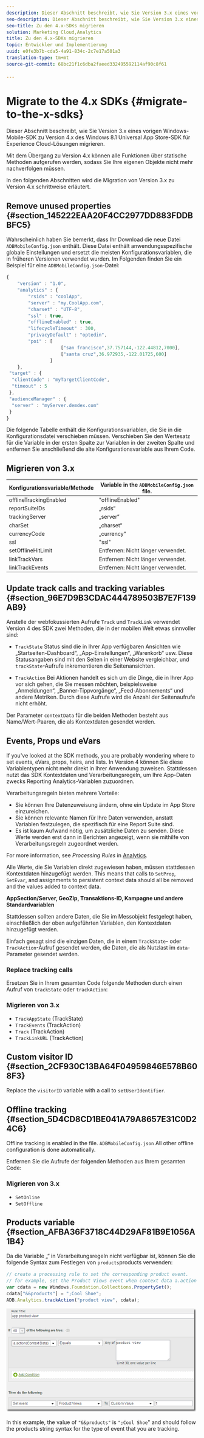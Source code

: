 ```yaml
---
description: Dieser Abschnitt beschreibt, wie Sie Version 3.x eines vorigen Windows-Mobile-SDK zu Version 4.x des Windows 8.1 Universal App Store-SDK für Experience Cloud-Lösungen migrieren.
seo-description: Dieser Abschnitt beschreibt, wie Sie Version 3.x eines vorigen Windows-Mobile-SDK zu Version 4.x des Windows 8.1 Universal App Store-SDK für Experience Cloud-Lösungen migrieren.
seo-title: Zu den 4.x-SDKs migrieren
solution: Marketing Cloud,Analytics
title: Zu den 4.x-SDKs migrieren
topic: Entwickler und Implementierung
uuid: e0fe3b7b-cda5-4a91-834c-2c7e17a501a3
translation-type: tm+mt
source-git-commit: 68bc21f1c6dba2faeed332495592114af90c8f61

---
```



# Migrate to the 4.x SDKs {#migrate-to-the-x-sdks}

Dieser Abschnitt beschreibt, wie Sie Version 3.x eines vorigen Windows-Mobile-SDK zu Version 4.x des Windows 8.1 Universal App Store-SDK für Experience Cloud-Lösungen migrieren.

Mit dem Übergang zu Version 4.x können alle Funktionen über statische Methoden aufgerufen werden, sodass Sie Ihre eigenen Objekte nicht mehr nachverfolgen müssen.

In den folgenden Abschnitten wird die Migration von Version 3.x zu Version 4.x schrittweise erläutert.

## Remove unused properties {#section_145222EAA20F4CC2977DD883FDDBBFC5}

Wahrscheinlich haben Sie bemerkt, dass Ihr Download die neue Datei `ADBMobileConfig.json` enthält. Diese Datei enthält anwendungsspezifische globale Einstellungen und ersetzt die meisten Konfigurationsvariablen, die in früheren Versionen verwendet wurden. Im Folgenden finden Sie ein Beispiel für eine `ADBMobileConfig.json`-Datei:

```js
{ 
    "version" : "1.0", 
    "analytics" : { 
        "rsids" : "coolApp", 
        "server" : "my.CoolApp.com", 
        "charset" : "UTF-8", 
        "ssl" : true, 
        "offlineEnabled" : true, 
        "lifecycleTimeout" : 300, 
        "privacyDefault" : "optedin", 
        "poi" : [ 
                    ["san francisco",37.757144,-122.44812,7000], 
                    ["santa cruz",36.972935,-122.01725,600] 
                ] 
    }, 
 "target" : { 
  "clientCode" : "myTargetClientCode", 
  "timeout" : 5 
 }, 
 "audienceManager" : { 
  "server" : "myServer.demdex.com" 
 } 
}
```

Die folgende Tabelle enthält die Konfigurationsvariablen, die Sie in die Konfigurationsdatei verschieben müssen. Verschieben Sie den Wertesatz für die Variable in der ersten Spalte zur Variablen in der zweiten Spalte und entfernen Sie anschließend die alte Konfigurationsvariable aus Ihrem Code.

## Migrieren von 3.x

| Konfigurationsvariable/Methode | Variable in the `ADBMobileConfig.json` file. |
|--- |--- |
| offlineTrackingEnabled | "offlineEnabled" |
| reportSuiteIDs | „rsids“ |
| trackingServer | „server“ |
| charSet | „charset“ |
| currencyCode | „currency“ |
| ssl | "ssl" |
| setOfflineHitLimit | Entfernen: Nicht länger verwendet. |
| linkTrackVars | Entfernen: Nicht länger verwendet. |
| linkTrackEvents | Entfernen: Nicht länger verwendet. |

## Update track calls and tracking variables {#section_96E7D9B3CDAC444789503B7E7F139AB9}

Anstelle der webfokussierten Aufrufe `Track` und `TrackLink` verwendet Version 4 des SDK zwei Methoden, die in der mobilen Welt etwas sinnvoller sind:

* `TrackState` Status sind die in Ihrer App verfügbaren Ansichten wie „Startseiten-Dashboard“, „App-Einstellungen“, „Warenkorb“ usw. Diese Statusangaben sind mit den Seiten in einer Website vergleichbar, und `trackState`-Aufrufe inkrementieren die Seitenansichten.

* `TrackAction` Bei Aktionen handelt es sich um die Dinge, die in Ihrer App vor sich gehen, die Sie messen möchten, beispielsweise „Anmeldungen“, „Banner-Tippvorgänge“, „Feed-Abonnements“ und andere Metriken. Durch diese Aufrufe wird die Anzahl der Seitenaufrufe nicht erhöht.

Der Parameter `contextData` für die beiden Methoden besteht aus Name/Wert-Paaren, die als Kontextdaten gesendet werden.

## Events, Props und eVars

If you've looked at the SDK methods, you are probably wondering where to set events, eVars, props, heirs, and lists. [](/help/windows-appstore/c-configuration/methods.md) In Version 4 können Sie diese Variablentypen nicht mehr direkt in Ihrer Anwendung zuweisen. Stattdessen nutzt das SDK Kontextdaten und Verarbeitungsregeln, um Ihre App-Daten zwecks Reporting Analytics-Variablen zuzuordnen.

Verarbeitungsregeln bieten mehrere Vorteile:

* Sie können Ihre Datenzuweisung ändern, ohne ein Update im App Store einzureichen.
* Sie können relevante Namen für Ihre Daten verwenden, anstatt Variablen festzulegen, die spezifisch für eine Report Suite sind.
* Es ist kaum Aufwand nötig, um zusätzliche Daten zu senden. Diese Werte werden erst dann in Berichten angezeigt, wenn sie mithilfe von Verarbeitungsregeln zugeordnet werden.

For more information, see *Processing Rules* in [Analytics](/help/windows-appstore/analytics/analytics.md).

Alle Werte, die Sie Variablen direkt zugewiesen haben, müssen stattdessen Kontextdaten hinzugefügt werden. This means that calls to `SetProp`, `SetEvar`, and assignments to persistent context data should all be removed and the values added to context data.

**AppSection/Server, GeoZip, Transaktions-ID, Kampagne und andere Standardvariablen**

Stattdessen sollten andere Daten, die Sie im Messobjekt festgelegt haben, einschließlich der oben aufgeführten Variablen, den Kontextdaten hinzugefügt werden.

Einfach gesagt sind die einzigen Daten, die in einem `TrackState`- oder `TrackAction`-Aufruf gesendet werden, die Daten, die als Nutzlast im `data`-Parameter gesendet werden.

### Replace tracking calls

Ersetzen Sie in Ihrem gesamten Code folgende Methoden durch einen Aufruf von `trackState` oder `trackAction`:

### Migrieren von 3.x

* `TrackAppState` (TrackState)
* `TrackEvents` (TrackAction)
* `Track` (TrackAction)
* `TrackLinkURL` (TrackAction)

## Custom visitor ID {#section_2CF930C13BA64F04959846E578B608F3}

Replace the `visitorID` variable with a call to `setUserIdentifier`.

## Offline tracking {#section_5D4CD8CD1BE041A79A8657E31C0D24C6}

Offline tracking is enabled in the  file. `ADBMobileConfig.json` All other offline configuration is done automatically.

Entfernen Sie die Aufrufe der folgenden Methoden aus Ihrem gesamten Code:

### Migrieren von 3.x

* `SetOnline`
* `SetOffline`

## Products variable {#section_AFBA36F3718C44D29AF81B9E1056A1B4}

Da die Variable „“ in Verarbeitungsregeln nicht verfügbar ist, können Sie die folgende Syntax zum Festlegen von `products`products verwenden:

```js
// create a processing rule to set the corresponding product event. 
// for example, set the Product Views event when context data a.action = "product view" 
var cdata = new Windows.Foundation.Collections.PropertySet(); 
cdata["&&products"] = ";Cool Shoe"; 
ADB.Analytics.trackAction("product view", cdata);
```

![](assets/prod-view.png)

In this example, the value of `"&&products"` is `";Cool Shoe`" and should follow the products string syntax for the type of event that you are tracking.